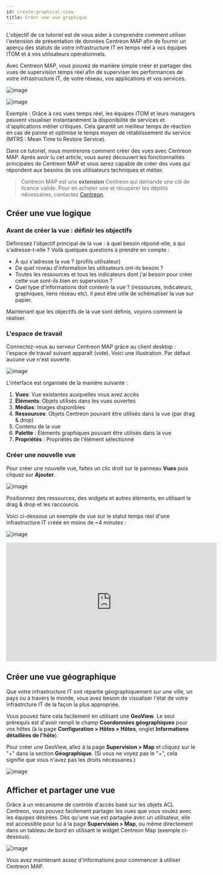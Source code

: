 ```yaml
---
id: create-graphical-view
title: Créer une vue graphique
---
```


L'objectif de ce tutoriel est de vous aider à comprendre comment utiliser
l'extension de présentation de données Centreon MAP afin de fournir un aperçu des statuts
de votre infrastructure IT en temps réel à vos équipes ITOM et à vos utilisateurs opérationnels.

Avec Centreon MAP, vous pouvez de manière simple créer et partager des vues de supervision temps réel afin de
superviser les performances de votre infrastructure IT, de votre réseau, vos applications et vos services.

![image](../assets/graph-views/tuto_ex_1.png)

![image](../assets/graph-views/tuto_ex_2.png)

Exemple : Grâce à ces vues temps réel, les équipes ITOM et leurs managers peuvent visualiser instantanément la disponibilité
de services et d'applications métier critiques. Cela garantit un meilleur temps de réaction en cas de panne et optimise le
temps moyen de rétablissement du service (MTRS : Mean Time to Restore Service).

Dans ce tutoriel, nous montrerons comment créer des vues avec Centreon MAP.
Après avoir lu cet article, vous aurez découvert les fonctionnalités principales de Centreon MAP
et vous serez capable de créer des vues qui répondent aux besoins de vos utilisateurs techniques et métier.

> Centreon MAP est une **extension** Centreon qui demande une clé de licence valide. Pour en acheter une et récupérer les dépôts nécessaires, contactez [Centreon](mailto:sales@centreon.com).

## Créer une vue logique

### Avant de créer la vue : définir les objectifs

Définissez l'objectif principal de la vue : à quel besoin répond-elle, à qui s'adresse-t-elle ?
Voilà quelques questions à prendre en compte :

  - À qui s'adresse la vue ? (profils utilisateur)
  - De quel niveau d'information les utilisateurs ont-ils besoin ?
  - Toutes les ressources et tous les indicateurs dont j'ai besoin pour créer cette vue sont-ils bien en supervision ?
  - Quel type d'informations doit contenir la vue ? (ressources, indicateurs,
    graphiques, liens réseau etc). Il peut être utile de schématiser la vue sur papier.

Maintenant que les objectifs de la vue sont définis, voyons comment la réaliser.

### L'espace de travail

Connectez-vous au serveur Centreon MAP grâce au client desktop : l'espace de travail suivant apparaît (vide).
Voici une illustration. Par défaut aucune vue n'est ouverte.

![image](../assets/graph-views/tuto_workspace.png)

L'interface est organisée de la manière suivante :

1. **Vues**: Vue existantes auxquelles vous avez accès
2. **Éléments**: Objets utilisés dans les vues ouvertes
3. **Médias**: Images disponibles
4. **Ressources**: Objets Centreon pouvant être utilisés dans la vue (par drag & drop)
5. Contenu de la vue
6. **Palette** : Éléments graphiques pouvant être utilisés dans la vue
7. **Propriétés** : Propriétés de l'élément sélectionné

### Créer une nouvelle vue

Pour créer une nouvelle vue, faites un clic droit sur le panneau **Vues** puis cliquez sur **Ajouter**.

![image](../assets/graph-views/create_view.gif)

Positionnez des ressources, des widgets et autres éléments, en utilisant le drag & drop et les raccourcis.

Voici ci-dessous un exemple de vue sur le statut temps réel d'une infrastructure IT créée en moins de \~4 minutes :

![image](../assets/graph-views/ex_view.jpg)

<div align="center">
  <iframe width="560" height="315" src="https://www.youtube.com/embed/tsgYRpYqaAU" frameborder="0" allow="accelerometer; autoplay; encrypted-media; gyroscope; picture-in-picture" allowfullscreen></iframe>
</div>

## Créer une vue géographique

Que votre infrastructure IT soit répartie géographiquement sur une ville, un pays ou à travers le monde,
vous avez besoin de visualiser l'état de votre infrastrcture IT de la façon la plus appropriée.

Vous pouvez faire cela facilement en utilisant une **GeoView**. Le seul prérequis est d'avoir rempli le champ
**Coordonnées géographiques** pour vos hôtes (à la page **Configuration > Hôtes > Hôtes**, onglet **Informations détaillées de l'hôte**).

Pour créer une GeoView, allez à la page **Supervision \> Map** et cliquez sur le "+"
dans la section **Géographique**. (Si vous ne voyez pas le "+", cela signifie que vous n'avez pas les droits nécessaires.)

![image](../assets/graph-views/create_geo_view.gif)

## Afficher et partager une vue

Grâce à un mécanisme de contrôle d'accès basé sur les objets ACL Centreon, vous pouvez facilement partager les vues que vous voulez avec les équipes désirées. Dès qu'une vue est partagée avec un utilisateur, elle est accessible pour lui à la page
**Supervision > Map**, ou même directement dans un tableau de bord en utilisant le widget Centreon Map (exemple ci-dessous).

![image](../assets/graph-views/share_view.png)

Vous avez maintenant assez d'informations pour commencer à utiliser Centreon MAP.
